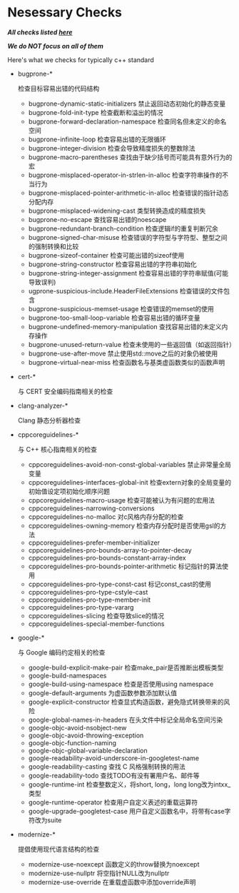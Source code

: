 # Nesessary Checks

***All checks listed [here](https://clang.llvm.org/extra/clang-tidy/checks/list.html)***

***We do NOT focus on all of them***

Here's what we checks for typically c++ standard

- bugprone-*

    检查目标容易出错的代码结构

  - bugprone-dynamic-static-initializers 禁止返回动态初始化的静态变量
  - bugprone-fold-init-type 检查截断和溢出的情况
  - bugprone-forward-declaration-namespace 检查同名但未定义的命名空间
  - bugprone-infinite-loop 检查容易出错的无限循环
  - bugprone-integer-division 检查会导致精度损失的整数除法
  - bugprone-macro-parentheses 查找由于缺少括号而可能具有意外行为的宏
  - bugprone-misplaced-operator-in-strlen-in-alloc 检查字符串操作的不当行为
  - bugprone-misplaced-pointer-arithmetic-in-alloc 检查错误的指针动态分配内存
  - bugprone-misplaced-widening-cast 类型转换造成的精度损失
  - bugprone-no-escape 查找容易出错的noescape
  - bugprone-redundant-branch-condition 检查逻辑if的重复判断冗余
  - bugprone-signed-char-misuse 检查错误的字符型与字符型、整型之间的强制转换和比较
  - bugprone-sizeof-container 检查可能出错的sizeof使用
  - bugprone-string-constructor	检查容易出错的字符串初始化
  - bugprone-string-integer-assignment 检查容易出错的字符串赋值(可能导致误判)
  - ugprone-suspicious-include.HeaderFileExtensions 检查错误的文件包含
  - bugprone-suspicious-memset-usage 检查错误的memset的使用
  - bugprone-too-small-loop-variable 检查容易出错的循环变量
  - bugprone-undefined-memory-manipulation 查找容易出错的未定义内存操作
  - bugprone-unused-return-value 检查未使用的一些返回值（如返回指针）
  - bugprone-use-after-move	禁止使用std::move之后的对象仍被使用
  - bugprone-virtual-near-miss 检查函数名与基类虚函数类似的函数声明

- cert-*

    与 CERT 安全编码指南相关的检查

- clang-analyzer-*

    Clang 静态分析器检查

- cppcoreguidelines-*

    与 C++ 核心指南相关的检查
  - cppcoreguidelines-avoid-non-const-global-variables 禁止非常量全局变量
  - cppcoreguidelines-interfaces-global-init 检查extern对象的全局变量的初始值设定项初始化顺序问题
  - cppcoreguidelines-macro-usage 检查可能被认为有问题的宏用法
  - cppcoreguidelines-narrowing-conversions
  - cppcoreguidelines-no-malloc 对c风格内存分配的检查
  - cppcoreguidelines-owning-memory 检查内存分配时是否使用gsl的方法
  - cppcoreguidelines-prefer-member-initializer
  - cppcoreguidelines-pro-bounds-array-to-pointer-decay
  - cppcoreguidelines-pro-bounds-constant-array-index
  - cppcoreguidelines-pro-bounds-pointer-arithmetic 标记指针的算法使用
  - cppcoreguidelines-pro-type-const-cast	标记const_cast的使用
  - cppcoreguidelines-pro-type-cstyle-cast
  - cppcoreguidelines-pro-type-member-init
  - cppcoreguidelines-pro-type-vararg
  - cppcoreguidelines-slicing 检查导致slice的情况
  - cppcoreguidelines-special-member-functions
  
- google-*

    与 Google 编码约定相关的检查
  - google-build-explicit-make-pair 检查make_pair是否推断出模板类型
  - google-build-namespaces
  - google-build-using-namespace 检查是否使用using namespace
  - google-default-arguments 为虚函数参数添加默认值
  - google-explicit-constructor 检查显式构造函数，避免隐式转换带来的风险
  - google-global-names-in-headers 在头文件中标记全局命名空间污染
  - google-objc-avoid-nsobject-new
  - google-objc-avoid-throwing-exception
  - google-objc-function-naming
  - google-objc-global-variable-declaration
  - google-readability-avoid-underscore-in-googletest-name
  - google-readability-casting 查找 C 风格强制转换的用法
  - google-readability-todo 查找TODO有没有署用户名、邮件等
  - google-runtime-int 检查整数定义，将short, long，long long改为intxx_类型
  - google-runtime-operator	检查用户自定义表述的重载运算符
  - google-upgrade-googletest-case 用户自定义函数名中，将带有case字符改为suite

- modernize-*

  提倡使用现代语言结构的检查
  - modernize-use-noexcept 函数定义的throw替换为noexcept
  - modernize-use-nullptr 将空指针NULL改为nullptr
  - modernize-use-override 在重载虚函数中添加override声明
